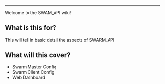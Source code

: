 ***
Welcome to the SWAM_API wiki!

## What is this for?

This will tell in basic detail the aspects of SWARM_API

## What will this cover?

* Swarm Master Config
* Swarm Client Config
* Web Dashboard